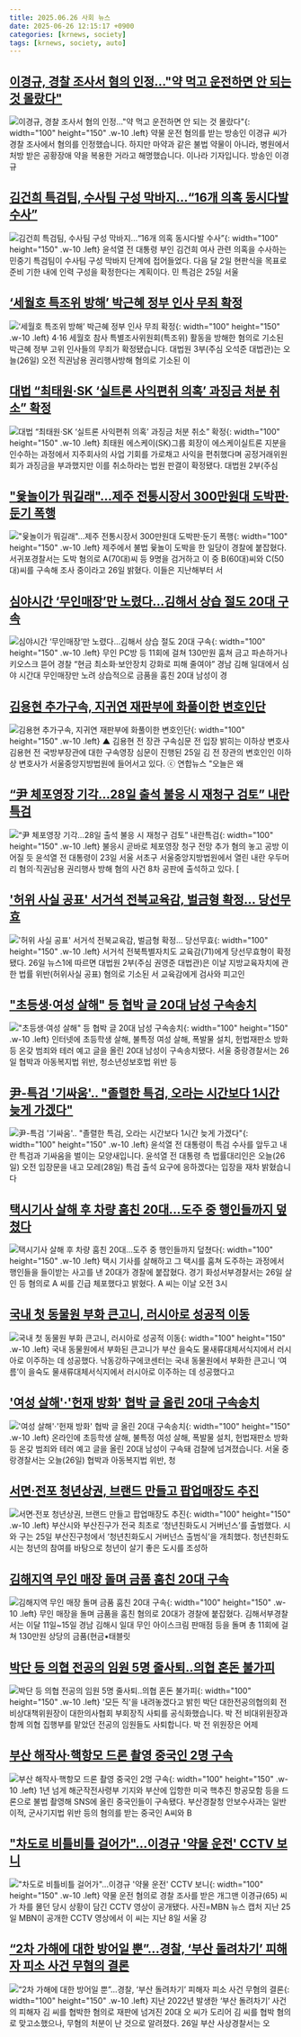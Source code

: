 ```yaml
---
title: 2025.06.26 사회 뉴스
date: 2025-06-26 12:15:17 +0900
categories: [krnews, society]
tags: [krnews, society, auto]
---
```

## [이경규, 경찰 조사서 혐의 인정…"약 먹고 운전하면 안 되는 것 몰랐다"](https://n.news.naver.com/mnews/article/448/0000537849)

![이경규, 경찰 조사서 혐의 인정…"약 먹고 운전하면 안 되는 것 몰랐다"](https://mimgnews.pstatic.net/image/origin/448/2025/06/25/537849.jpg?type=nf220_150){: width="100" height="150" .w-10 .left}
약물 운전 혐의를 받는 방송인 이경규 씨가 경찰 조사에서 혐의를 인정했습니다. 하지만 마약과 같은 불법 약물이 아니라, 병원에서 처방 받은 공황장애 약을 복용한 거라고 해명했습니다. 이나라 기자입니다. 방송인 이경규

## [김건희 특검팀, 수사팀 구성 막바지...“16개 의혹 동시다발 수사”](https://n.news.naver.com/mnews/article/023/0003913149)

![김건희 특검팀, 수사팀 구성 막바지...“16개 의혹 동시다발 수사”](https://mimgnews.pstatic.net/image/origin/023/2025/06/25/3913149.jpg?type=nf220_150){: width="100" height="150" .w-10 .left}
윤석열 전 대통령 부인 김건희 여사 관련 의혹을 수사하는 민중기 특검팀이 수사팀 구성 막바지 단계에 접어들었다. 다음 달 2일 현판식을 목표로 준비 기한 내에 인력 구성을 확정한다는 계획이다. 민 특검은 25일 서울

## [‘세월호 특조위 방해’ 박근혜 정부 인사 무죄 확정](https://n.news.naver.com/mnews/article/057/0001893429)

![‘세월호 특조위 방해’ 박근혜 정부 인사 무죄 확정](https://mimgnews.pstatic.net/image/origin/057/2025/06/26/1893429.jpg?type=nf220_150){: width="100" height="150" .w-10 .left}
4·16 세월호 참사 특별조사위원회(특조위) 활동을 방해한 혐의로 기소된 박근혜 정부 고위 인사들의 무죄가 확정됐습니다. 대법원 3부(주심 오석준 대법관)는 오늘(26일) 오전 직권남용 권리행사방해 혐의로 기소된 이

## [대법 “최태원·SK ‘실트론 사익편취 의혹’ 과징금 처분 취소” 확정](https://n.news.naver.com/mnews/article/028/0002752940)

![대법 “최태원·SK ‘실트론 사익편취 의혹’ 과징금 처분 취소” 확정](https://mimgnews.pstatic.net/image/origin/028/2025/06/26/2752940.jpg?type=nf220_150){: width="100" height="150" .w-10 .left}
최태원 에스케이(SK)그룹 회장이 에스케이실트론 지분을 인수하는 과정에서 지주회사의 사업 기회를 가로채고 사익을 편취했다며 공정거래위원회가 과징금을 부과했지만 이를 취소하라는 법원 판결이 확정됐다. 대법원 2부(주심

## ["윷놀이가 뭐길래"…제주 전통시장서 300만원대 도박판·둔기 폭행](https://n.news.naver.com/mnews/article/003/0013325898)

!["윷놀이가 뭐길래"…제주 전통시장서 300만원대 도박판·둔기 폭행](https://mimgnews.pstatic.net/image/origin/003/2025/06/26/13325898.jpg?type=nf220_150){: width="100" height="150" .w-10 .left}
제주에서 불법 윷놀이 도박을 한 일당이 경찰에 붙잡혔다. 서귀포경찰서는 도박 혐의로 A(70대)씨 등 9명을 검거하고 이 중 B(60대)씨와 C(50대)씨를 구속해 조사 중이라고 26일 밝혔다. 이들은 지난해부터 서

## [심야시간 ‘무인매장’만 노렸다…김해서 상습 절도 20대 구속](https://n.news.naver.com/mnews/article/009/0005515160)

![심야시간 ‘무인매장’만 노렸다…김해서 상습 절도 20대 구속](https://mimgnews.pstatic.net/image/origin/009/2025/06/26/5515160.jpg?type=nf220_150){: width="100" height="150" .w-10 .left}
무인 PC방 등 11회에 걸쳐 130만원 훔쳐 금고 파손하거나 키오스크 뜯어 경찰 “현금 최소화·보안장치 강화로 피해 줄여야” 경남 김해 일대에서 심야 시간대 무인매장만 노려 상습적으로 금품을 훔친 20대 남성이 경

## [김용현 추가구속, 지귀연 재판부에 화풀이한 변호인단](https://n.news.naver.com/mnews/article/047/0002478743)

![김용현 추가구속, 지귀연 재판부에 화풀이한 변호인단](https://mimgnews.pstatic.net/image/origin/047/2025/06/26/2478743.jpg?type=nf220_150){: width="100" height="150" .w-10 .left}
▲ 김용현 전 장관 구속심문 전 입장 밝히는 이하상 변호사 김용현 전 국방부장관에 대한 구속영장 심문이 진행된 25일 김 전 장관의 변호인인 이하상 변호사가 서울중앙지방법원에 들어서고 있다. ⓒ 연합뉴스 "오늘은 왜

## [“尹 체포영장 기각…28일 출석 불응 시 재청구 검토” 내란특검](https://n.news.naver.com/mnews/article/016/0002490373)

![“尹 체포영장 기각…28일 출석 불응 시 재청구 검토” 내란특검](https://mimgnews.pstatic.net/image/origin/016/2025/06/25/2490373.jpg?type=nf220_150){: width="100" height="150" .w-10 .left}
불응시 곧바로 체포영장 청구 전망 추가 혐의 놓고 공방 이어질 듯 윤석열 전 대통령이 23일 서울 서초구 서울중앙지방법원에서 열린 내란 우두머리 혐의·직권남용 권리행사 방해 혐의 사건 8차 공판에 출석하고 있다. [

## ['허위 사실 공표' 서거석 전북교육감, 벌금형 확정… 당선무효](https://n.news.naver.com/mnews/article/417/0001085586)

!['허위 사실 공표' 서거석 전북교육감, 벌금형 확정… 당선무효](https://mimgnews.pstatic.net/image/origin/417/2025/06/26/1085586.jpg?type=nf220_150){: width="100" height="150" .w-10 .left}
서거석 전북특별자치도 교육감(71)에게 당선무효형이 확정됐다. 26일 뉴스1에 따르면 대법원 2부(주심 권영준 대법관)은 이날 지방교육자치에 관한 법률 위반(허위사실 공표) 혐의로 기소된 서 교육감에게 검사와 피고인

## ["초등생·여성 살해" 등  협박 글 20대 남성 구속송치](https://n.news.naver.com/mnews/article/310/0000127226)

!["초등생·여성 살해" 등  협박 글 20대 남성 구속송치](https://mimgnews.pstatic.net/image/origin/310/2025/06/26/127226.jpg?type=nf220_150){: width="100" height="150" .w-10 .left}
인터넷에 초등학생 살해, 불특정 여성 살해, 폭발물 설치, 헌법재판소 방화 등 온갖 범죄와 테러 예고 글을 올린 20대 남성이 구속송치됐다. 서울 중랑경찰서는 26일 협박과 아동복지법 위반, 청소년성보호법 위반 등

## [尹-특검 '기싸움'.. "졸렬한 특검, 오라는 시간보다 1시간 늦게  가겠다"](https://n.news.naver.com/mnews/article/661/0000057396)

![尹-특검 '기싸움'.. "졸렬한 특검, 오라는 시간보다 1시간 늦게  가겠다"](https://mimgnews.pstatic.net/image/origin/661/2025/06/26/57396.jpg?type=nf220_150){: width="100" height="150" .w-10 .left}
윤석열 전 대통령이 특검 수사를 앞두고 내란 특검과 기싸움을 벌이는 모양새입니다. 윤석열 전 대통령 측 법률대리인은 오늘(26일) 오전 입장문을 내고 모레(28일) 특검 출석 요구에 응하겠다는 입장을 재차 밝혔습니다

## [택시기사 살해 후 차량 훔친 20대…도주 중 행인들까지 덮쳤다](https://n.news.naver.com/mnews/article/421/0008333534)

![택시기사 살해 후 차량 훔친 20대…도주 중 행인들까지 덮쳤다](https://mimgnews.pstatic.net/image/origin/421/2025/06/26/8333534.jpg?type=nf220_150){: width="100" height="150" .w-10 .left}
택시 기사를 살해하고 그 택시를 훔쳐 도주하는 과정에서 행인들을 들이받는 사고를 낸 20대가 경찰에 붙잡혔다. 경기 화성서부경찰서는 26일 살인 등 혐의로 A 씨를 긴급 체포했다고 밝혔다. A 씨는 이날 오전 3시

## [국내 첫 동물원 부화 큰고니, 러시아로 성공적 이동](https://n.news.naver.com/mnews/article/031/0000943523)

![국내 첫 동물원 부화 큰고니, 러시아로 성공적 이동](https://mimgnews.pstatic.net/image/origin/031/2025/06/26/943523.jpg?type=nf220_150){: width="100" height="150" .w-10 .left}
국내 동물원에서 부화된 큰고니가 부산 을숙도 물새류대체서식지에서 러시아로 이주하는 데 성공했다. 낙동강하구에코센터는 국내 동물원에서 부화한 큰고니 ‘여름’이 을숙도 물새류대체서식지에서 러시아로 이주하는 데 성공했다고

## ['여성 살해'·'헌재 방화' 협박 글 올린 20대 구속송치](https://n.news.naver.com/mnews/article/055/0001269873)

!['여성 살해'·'헌재 방화' 협박 글 올린 20대 구속송치](https://mimgnews.pstatic.net/image/origin/055/2025/06/26/1269873.jpg?type=nf220_150){: width="100" height="150" .w-10 .left}
온라인에 초등학생 살해, 불특정 여성 살해, 폭발물 설치, 헌법재판소 방화 등 온갖 범죄와 테러 예고 글을 올린 20대 남성이 구속돼 검찰에 넘겨졌습니다. 서울 중랑경찰서는 오늘(26일) 협박과 아동복지법 위반, 청

## [서면·전포 청년상권, 브랜드 만들고 팝업매장도 추진](https://n.news.naver.com/mnews/article/658/0000111543)

![서면·전포 청년상권, 브랜드 만들고 팝업매장도 추진](https://mimgnews.pstatic.net/image/origin/658/2025/06/25/111543.jpg?type=nf220_150){: width="100" height="150" .w-10 .left}
부산시와 부산진구가 전국 최초로 ‘청년친화도시 거버넌스’를 출범했다. 시와 구는 25일 부산진구청에서 ‘청년친화도시 거버넌스 출범식’을 개최했다. 청년친화도시는 청년의 참여를 바탕으로 청년이 살기 좋은 도시를 조성하

## [김해지역 무인 매장 돌며 금품 훔친 20대 구속](https://n.news.naver.com/mnews/article/081/0003552660)

![김해지역 무인 매장 돌며 금품 훔친 20대 구속](https://mimgnews.pstatic.net/image/origin/081/2025/06/26/3552660.jpg?type=nf220_150){: width="100" height="150" .w-10 .left}
무인 매장을 돌며 금품을 훔친 혐의로 20대가 경찰에 붙잡혔다. 김해서부경찰서는 이달 11일~15일 경남 김해시 일대 무인 아이스크림 판매점 등을 돌며 총 11회에 걸쳐 130만원 상당의 금품(현금•태블릿

## [박단 등 의협 전공의 임원 5명 줄사퇴‥의협 혼돈 불가피](https://n.news.naver.com/mnews/article/214/0001432537)

![박단 등 의협 전공의 임원 5명 줄사퇴‥의협 혼돈 불가피](https://mimgnews.pstatic.net/image/origin/214/2025/06/26/1432537.jpg?type=nf220_150){: width="100" height="150" .w-10 .left}
'모든 직'을 내려놓겠다고 밝힌 박단 대한전공의협의회 전 비상대책위원장이 대한의사협회 부회장직 사퇴를 공식화했습니다. 박 전 비대위원장과 함께 의협 집행부를 맡았던 전공의 임원들도 사퇴합니다. 박 전 위원장은 어제

## [부산 해작사·핵항모 드론 촬영 중국인 2명 구속](https://n.news.naver.com/mnews/article/003/0013326203)

![부산 해작사·핵항모 드론 촬영 중국인 2명 구속](https://mimgnews.pstatic.net/image/origin/003/2025/06/26/13326203.jpg?type=nf220_150){: width="100" height="150" .w-10 .left}
1년 넘게 해군작전사령부 기지와 부산에 입항한 미국 핵추진 항공모함 등을 드론으로 불법 촬영해 SNS에 올린 중국인들이 구속됐다. 부산경찰청 안보수사과는 일반이적, 군사기지법 위반 등의 혐의를 받는 중국인 A씨와 B

## ["차도로 비틀비틀 걸어가"...이경규 '약물 운전' CCTV 보니](https://n.news.naver.com/mnews/article/018/0006049007)

!["차도로 비틀비틀 걸어가"...이경규 '약물 운전' CCTV 보니](https://mimgnews.pstatic.net/image/origin/018/2025/06/26/6049007.jpg?type=nf220_150){: width="100" height="150" .w-10 .left}
약물 운전 혐의로 경찰 조사를 받은 개그맨 이경규(65) 씨가 차를 몰던 당시 상황이 담긴 CCTV 영상이 공개됐다. 사진=MBN 뉴스 캡처 지난 25일 MBN이 공개한 CCTV 영상에서 이 씨는 지난 8일 서울 강

## [“2차 가해에 대한 방어일 뿐”...경찰, ‘부산 돌려차기’ 피해자 피소 사건 무혐의 결론](https://n.news.naver.com/mnews/article/009/0005515091)

![“2차 가해에 대한 방어일 뿐”...경찰, ‘부산 돌려차기’ 피해자 피소 사건 무혐의 결론](https://mimgnews.pstatic.net/image/origin/009/2025/06/26/5515091.jpg?type=nf220_150){: width="100" height="150" .w-10 .left}
지난 2022년 발생한 ‘부산 돌려차기’ 사건의 피해자 김 씨를 협박한 혐의로 재판에 넘겨진 20대 오 씨가 도리어 김 씨를 협박 혐의로 맞고소했으나, 무혐의 처분이 난 것으로 알려졌다. 26일 부산 사상경찰서는 오


